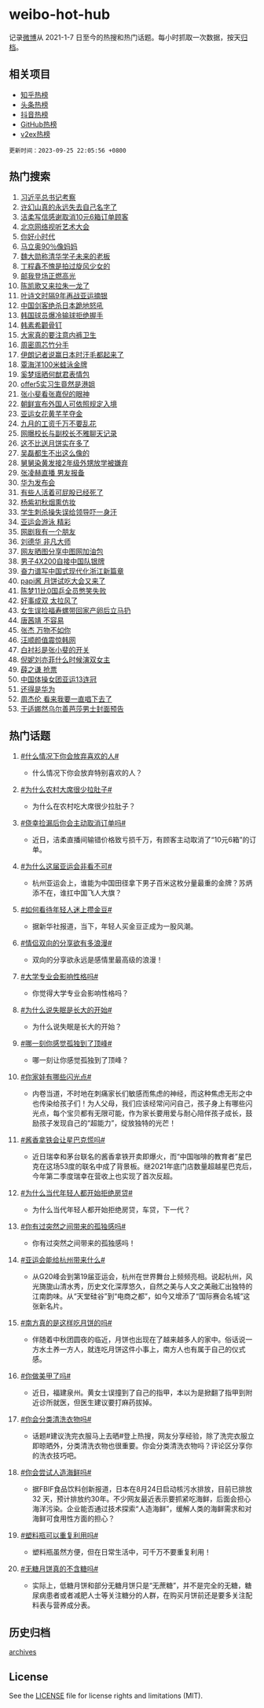 # weibo-hot-hub

记录[微博](https://www.weibo.com)从 2021-1-7 日至今的热搜和热门话题。每小时抓取一次数据，按天[归档](archives)。

## 相关项目

- [知乎热榜](https://github.com/lonnyzhang423/zhihu-hot-hub)
- [头条热榜](https://github.com/lonnyzhang423/toutiao-hot-hub)
- [抖音热榜](https://github.com/lonnyzhang423/douyin-hot-hub)
- [GitHub热榜](https://github.com/lonnyzhang423/github-hot-hub)
- [v2ex热榜](https://github.com/lonnyzhang423/v2ex-hot-hub)


`更新时间：2023-09-25 22:05:56 +0800`

## 热门搜索

1. [习近平总书记考察](https://m.weibo.cn/search?containerid=100103type%3D1%26t%3D10%26q%3D%23%E4%B9%A0%E8%BF%91%E5%B9%B3%E6%80%BB%E4%B9%A6%E8%AE%B0%E8%80%83%E5%AF%9F%23&stream_entry_id=51&isnewpage=1&extparam=seat%3D1%26c_type%3D51%26pos%3D0%26q%3D%2523%25E4%25B9%25A0%25E8%25BF%2591%25E5%25B9%25B3%25E6%2580%25BB%25E4%25B9%25A6%25E8%25AE%25B0%25E8%2580%2583%25E5%25AF%259F%2523%26cate%3D10103%26dgr%3D0%26filter_type%3Drealtimehot%26stream_entry_id%3D51%26display_time%3D1695650755%26pre_seqid%3D16956507551880481116)
1. [许幻山真的永远失去自己名字了](https://m.weibo.cn/search?containerid=100103type%3D1%26t%3D10%26q%3D%E8%AE%B8%E5%B9%BB%E5%B1%B1%E7%9C%9F%E7%9A%84%E6%B0%B8%E8%BF%9C%E5%A4%B1%E5%8E%BB%E8%87%AA%E5%B7%B1%E5%90%8D%E5%AD%97%E4%BA%86&stream_entry_id=31&isnewpage=1&extparam=seat%3D1%26pos%3D0%26q%3D%25E8%25AE%25B8%25E5%25B9%25BB%25E5%25B1%25B1%25E7%259C%259F%25E7%259A%2584%25E6%25B0%25B8%25E8%25BF%259C%25E5%25A4%25B1%25E5%258E%25BB%25E8%2587%25AA%25E5%25B7%25B1%25E5%2590%258D%25E5%25AD%2597%25E4%25BA%2586%26flag%3D2%26dgr%3D0%26c_type%3D31%26stream_entry_id%3D31%26realpos%3D1%26cate%3D5001%26filter_type%3Drealtimehot%26band_rank%3D1%26lcate%3D5001%26display_time%3D1695650755%26pre_seqid%3D16956507551880481116)
1. [洁柔写信感谢取消10元6箱订单顾客](https://m.weibo.cn/search?containerid=100103type%3D1%26t%3D10%26q%3D%23%E6%B4%81%E6%9F%94%E5%86%99%E4%BF%A1%E6%84%9F%E8%B0%A2%E5%8F%96%E6%B6%8810%E5%85%836%E7%AE%B1%E8%AE%A2%E5%8D%95%E9%A1%BE%E5%AE%A2%23&stream_entry_id=31&isnewpage=1&extparam=seat%3D1%26pos%3D1%26q%3D%2523%25E6%25B4%2581%25E6%259F%2594%25E5%2586%2599%25E4%25BF%25A1%25E6%2584%259F%25E8%25B0%25A2%25E5%258F%2596%25E6%25B6%258810%25E5%2585%25836%25E7%25AE%25B1%25E8%25AE%25A2%25E5%258D%2595%25E9%25A1%25BE%25E5%25AE%25A2%2523%26flag%3D2%26dgr%3D0%26c_type%3D31%26stream_entry_id%3D31%26realpos%3D2%26cate%3D5001%26filter_type%3Drealtimehot%26band_rank%3D2%26lcate%3D5001%26display_time%3D1695650755%26pre_seqid%3D16956507551880481116)
1. [北京网络视听艺术大会](https://m.weibo.cn/search?containerid=100103type%3D1%26t%3D10%26q%3D%23%E5%8C%97%E4%BA%AC%E7%BD%91%E7%BB%9C%E8%A7%86%E5%90%AC%E8%89%BA%E6%9C%AF%E5%A4%A7%E4%BC%9A%23&stream_entry_id=31&isnewpage=1&extparam=seat%3D1%26pos%3D2%26q%3D%2523%25E5%258C%2597%25E4%25BA%25AC%25E7%25BD%2591%25E7%25BB%259C%25E8%25A7%2586%25E5%2590%25AC%25E8%2589%25BA%25E6%259C%25AF%25E5%25A4%25A7%25E4%25BC%259A%2523%26flag%3D0%26dgr%3D0%26c_type%3D31%26stream_entry_id%3D31%26realpos%3D3%26cate%3D5001%26filter_type%3Drealtimehot%26band_rank%3D3%26lcate%3D5001%26display_time%3D1695650755%26pre_seqid%3D16956507551880481116)
1. [你好小时代](https://m.weibo.cn/search?containerid=100103type%3D1%26t%3D10%26q%3D%23%E4%BD%A0%E5%A5%BD%E5%B0%8F%E6%97%B6%E4%BB%A3%23&stream_entry_id=31&isnewpage=1&extparam=seat%3D1%26is_ad_pos%3D1%26pos%3D3%26q%3D%2523%25E4%25BD%25A0%25E5%25A5%25BD%25E5%25B0%258F%25E6%2597%25B6%25E4%25BB%25A3%2523%26filter_type%3Drealtimehot%26dgr%3D0%26adid%3D205342%26c_type%3D31%26stream_entry_id%3D31%26cate%3D5001%26topic_ad%3D1%26band_rank%3D4%26lcate%3D5001%26display_time%3D1695650755%26pre_seqid%3D16956507551880481116)
1. [马立奥90％像妈妈](https://m.weibo.cn/search?containerid=100103type%3D1%26t%3D10%26q%3D%E9%A9%AC%E7%AB%8B%E5%A5%A590%EF%BC%85%E5%83%8F%E5%A6%88%E5%A6%88&stream_entry_id=31&isnewpage=1&extparam=seat%3D1%26pos%3D4%26q%3D%25E9%25A9%25AC%25E7%25AB%258B%25E5%25A5%25A590%25EF%25BC%2585%25E5%2583%258F%25E5%25A6%2588%25E5%25A6%2588%26flag%3D1%26dgr%3D0%26c_type%3D31%26stream_entry_id%3D31%26realpos%3D4%26cate%3D5001%26filter_type%3Drealtimehot%26band_rank%3D4%26lcate%3D5001%26display_time%3D1695650755%26pre_seqid%3D16956507551880481116)
1. [魏大勋称清华学子未来的老板](https://m.weibo.cn/search?containerid=100103type%3D1%26t%3D10%26q%3D%23%E9%AD%8F%E5%A4%A7%E5%8B%8B%E7%A7%B0%E6%B8%85%E5%8D%8E%E5%AD%A6%E5%AD%90%E6%9C%AA%E6%9D%A5%E7%9A%84%E8%80%81%E6%9D%BF%23&stream_entry_id=31&isnewpage=1&extparam=seat%3D1%26pos%3D5%26q%3D%2523%25E9%25AD%258F%25E5%25A4%25A7%25E5%258B%258B%25E7%25A7%25B0%25E6%25B8%2585%25E5%258D%258E%25E5%25AD%25A6%25E5%25AD%2590%25E6%259C%25AA%25E6%259D%25A5%25E7%259A%2584%25E8%2580%2581%25E6%259D%25BF%2523%26flag%3D1%26dgr%3D0%26c_type%3D31%26stream_entry_id%3D31%26realpos%3D5%26cate%3D5001%26filter_type%3Drealtimehot%26band_rank%3D5%26lcate%3D5001%26display_time%3D1695650755%26pre_seqid%3D16956507551880481116)
1. [丁程鑫不愧是拍过旋风少女的](https://m.weibo.cn/search?containerid=100103type%3D1%26t%3D10%26q%3D%E4%B8%81%E7%A8%8B%E9%91%AB%E4%B8%8D%E6%84%A7%E6%98%AF%E6%8B%8D%E8%BF%87%E6%97%8B%E9%A3%8E%E5%B0%91%E5%A5%B3%E7%9A%84&stream_entry_id=31&isnewpage=1&extparam=seat%3D1%26pos%3D6%26q%3D%25E4%25B8%2581%25E7%25A8%258B%25E9%2591%25AB%25E4%25B8%258D%25E6%2584%25A7%25E6%2598%25AF%25E6%258B%258D%25E8%25BF%2587%25E6%2597%258B%25E9%25A3%258E%25E5%25B0%2591%25E5%25A5%25B3%25E7%259A%2584%26flag%3D1%26dgr%3D0%26c_type%3D31%26stream_entry_id%3D31%26realpos%3D6%26cate%3D5001%26filter_type%3Drealtimehot%26band_rank%3D6%26lcate%3D5001%26display_time%3D1695650755%26pre_seqid%3D16956507551880481116)
1. [邮我登场正燃高光](https://m.weibo.cn/search?containerid=100103type%3D1%26t%3D10%26q%3D%23%E9%82%AE%E6%88%91%E7%99%BB%E5%9C%BA%E6%AD%A3%E7%87%83%E9%AB%98%E5%85%89%23&stream_entry_id=31&isnewpage=1&extparam=seat%3D1%26is_ad_pos%3D1%26pos%3D7%26q%3D%2523%25E9%2582%25AE%25E6%2588%2591%25E7%2599%25BB%25E5%259C%25BA%25E6%25AD%25A3%25E7%2587%2583%25E9%25AB%2598%25E5%2585%2589%2523%26filter_type%3Drealtimehot%26dgr%3D0%26adid%3D205365%26c_type%3D31%26stream_entry_id%3D31%26cate%3D5001%26topic_ad%3D1%26band_rank%3D7%26lcate%3D5001%26display_time%3D1695650755%26pre_seqid%3D16956507551880481116)
1. [陈凯歌又来拉朱一龙了](https://m.weibo.cn/search?containerid=100103type%3D1%26t%3D10%26q%3D%23%E9%99%88%E5%87%AF%E6%AD%8C%E5%8F%88%E6%9D%A5%E6%8B%89%E6%9C%B1%E4%B8%80%E9%BE%99%E4%BA%86%23&stream_entry_id=31&isnewpage=1&extparam=seat%3D1%26pos%3D8%26q%3D%2523%25E9%2599%2588%25E5%2587%25AF%25E6%25AD%258C%25E5%258F%2588%25E6%259D%25A5%25E6%258B%2589%25E6%259C%25B1%25E4%25B8%2580%25E9%25BE%2599%25E4%25BA%2586%2523%26flag%3D1%26dgr%3D0%26c_type%3D31%26stream_entry_id%3D31%26realpos%3D7%26cate%3D5001%26filter_type%3Drealtimehot%26band_rank%3D7%26lcate%3D5001%26display_time%3D1695650755%26pre_seqid%3D16956507551880481116)
1. [叶诗文时隔9年再战亚运摘银](https://m.weibo.cn/search?containerid=100103type%3D1%26t%3D10%26q%3D%23%E5%8F%B6%E8%AF%97%E6%96%87%E6%97%B6%E9%9A%949%E5%B9%B4%E5%86%8D%E6%88%98%E4%BA%9A%E8%BF%90%E6%91%98%E9%93%B6%23&stream_entry_id=31&isnewpage=1&extparam=seat%3D1%26pos%3D9%26q%3D%2523%25E5%258F%25B6%25E8%25AF%2597%25E6%2596%2587%25E6%2597%25B6%25E9%259A%25949%25E5%25B9%25B4%25E5%2586%258D%25E6%2588%2598%25E4%25BA%259A%25E8%25BF%2590%25E6%2591%2598%25E9%2593%25B6%2523%26flag%3D1%26dgr%3D0%26c_type%3D31%26stream_entry_id%3D31%26realpos%3D8%26cate%3D5001%26filter_type%3Drealtimehot%26band_rank%3D8%26lcate%3D5001%26display_time%3D1695650755%26pre_seqid%3D16956507551880481116)
1. [中国剑客绝杀日本跪地怒吼](https://m.weibo.cn/search?containerid=100103type%3D1%26t%3D10%26q%3D%23%E4%B8%AD%E5%9B%BD%E5%89%91%E5%AE%A2%E7%BB%9D%E6%9D%80%E6%97%A5%E6%9C%AC%E8%B7%AA%E5%9C%B0%E6%80%92%E5%90%BC%23&stream_entry_id=31&isnewpage=1&extparam=seat%3D1%26pos%3D10%26q%3D%2523%25E4%25B8%25AD%25E5%259B%25BD%25E5%2589%2591%25E5%25AE%25A2%25E7%25BB%259D%25E6%259D%2580%25E6%2597%25A5%25E6%259C%25AC%25E8%25B7%25AA%25E5%259C%25B0%25E6%2580%2592%25E5%2590%25BC%2523%26flag%3D1%26dgr%3D0%26c_type%3D31%26stream_entry_id%3D31%26realpos%3D9%26cate%3D5001%26filter_type%3Drealtimehot%26band_rank%3D9%26lcate%3D5001%26display_time%3D1695650755%26pre_seqid%3D16956507551880481116)
1. [韩国球员爆冷输球拒绝握手](https://m.weibo.cn/search?containerid=100103type%3D1%26t%3D10%26q%3D%23%E9%9F%A9%E5%9B%BD%E7%90%83%E5%91%98%E7%88%86%E5%86%B7%E8%BE%93%E7%90%83%E6%8B%92%E7%BB%9D%E6%8F%A1%E6%89%8B%23&stream_entry_id=31&isnewpage=1&extparam=seat%3D1%26pos%3D11%26q%3D%2523%25E9%259F%25A9%25E5%259B%25BD%25E7%2590%2583%25E5%2591%2598%25E7%2588%2586%25E5%2586%25B7%25E8%25BE%2593%25E7%2590%2583%25E6%258B%2592%25E7%25BB%259D%25E6%258F%25A1%25E6%2589%258B%2523%26flag%3D0%26dgr%3D0%26c_type%3D31%26stream_entry_id%3D31%26realpos%3D10%26cate%3D5001%26filter_type%3Drealtimehot%26band_rank%3D10%26lcate%3D5001%26display_time%3D1695650755%26pre_seqid%3D16956507551880481116)
1. [韩素希颧骨钉](https://m.weibo.cn/search?containerid=100103type%3D1%26t%3D10%26q%3D%23%E9%9F%A9%E7%B4%A0%E5%B8%8C%E9%A2%A7%E9%AA%A8%E9%92%89%23&stream_entry_id=31&isnewpage=1&extparam=seat%3D1%26pos%3D12%26q%3D%2523%25E9%259F%25A9%25E7%25B4%25A0%25E5%25B8%258C%25E9%25A2%25A7%25E9%25AA%25A8%25E9%2592%2589%2523%26flag%3D1%26dgr%3D0%26c_type%3D31%26stream_entry_id%3D31%26realpos%3D11%26cate%3D5001%26filter_type%3Drealtimehot%26band_rank%3D11%26lcate%3D5001%26display_time%3D1695650755%26pre_seqid%3D16956507551880481116)
1. [大家真的要注意内裤卫生](https://m.weibo.cn/search?containerid=100103type%3D1%26t%3D10%26q%3D%E5%A4%A7%E5%AE%B6%E7%9C%9F%E7%9A%84%E8%A6%81%E6%B3%A8%E6%84%8F%E5%86%85%E8%A3%A4%E5%8D%AB%E7%94%9F&stream_entry_id=31&isnewpage=1&extparam=seat%3D1%26pos%3D13%26q%3D%25E5%25A4%25A7%25E5%25AE%25B6%25E7%259C%259F%25E7%259A%2584%25E8%25A6%2581%25E6%25B3%25A8%25E6%2584%258F%25E5%2586%2585%25E8%25A3%25A4%25E5%258D%25AB%25E7%2594%259F%26flag%3D2%26dgr%3D0%26c_type%3D31%26stream_entry_id%3D31%26realpos%3D12%26cate%3D5001%26filter_type%3Drealtimehot%26band_rank%3D12%26lcate%3D5001%26display_time%3D1695650755%26pre_seqid%3D16956507551880481116)
1. [周密周芯竹分手](https://m.weibo.cn/search?containerid=100103type%3D1%26t%3D10%26q%3D%23%E5%91%A8%E5%AF%86%E5%91%A8%E8%8A%AF%E7%AB%B9%E5%88%86%E6%89%8B%23&stream_entry_id=31&isnewpage=1&extparam=seat%3D1%26pos%3D14%26q%3D%2523%25E5%2591%25A8%25E5%25AF%2586%25E5%2591%25A8%25E8%258A%25AF%25E7%25AB%25B9%25E5%2588%2586%25E6%2589%258B%2523%26flag%3D0%26dgr%3D0%26c_type%3D31%26stream_entry_id%3D31%26realpos%3D13%26cate%3D5001%26filter_type%3Drealtimehot%26band_rank%3D13%26lcate%3D5001%26display_time%3D1695650755%26pre_seqid%3D16956507551880481116)
1. [伊朗记者说赢日本时汗毛都起来了](https://m.weibo.cn/search?containerid=100103type%3D1%26t%3D10%26q%3D%23%E4%BC%8A%E6%9C%97%E8%AE%B0%E8%80%85%E8%AF%B4%E8%B5%A2%E6%97%A5%E6%9C%AC%E6%97%B6%E6%B1%97%E6%AF%9B%E9%83%BD%E8%B5%B7%E6%9D%A5%E4%BA%86%23&stream_entry_id=31&isnewpage=1&extparam=seat%3D1%26pos%3D15%26q%3D%2523%25E4%25BC%258A%25E6%259C%2597%25E8%25AE%25B0%25E8%2580%2585%25E8%25AF%25B4%25E8%25B5%25A2%25E6%2597%25A5%25E6%259C%25AC%25E6%2597%25B6%25E6%25B1%2597%25E6%25AF%259B%25E9%2583%25BD%25E8%25B5%25B7%25E6%259D%25A5%25E4%25BA%2586%2523%26flag%3D0%26dgr%3D0%26c_type%3D31%26stream_entry_id%3D31%26realpos%3D14%26cate%3D5001%26filter_type%3Drealtimehot%26band_rank%3D14%26lcate%3D5001%26display_time%3D1695650755%26pre_seqid%3D16956507551880481116)
1. [覃海洋100米蛙泳金牌](https://m.weibo.cn/search?containerid=100103type%3D1%26t%3D10%26q%3D%23%E8%A6%83%E6%B5%B7%E6%B4%8B100%E7%B1%B3%E8%9B%99%E6%B3%B3%E9%87%91%E7%89%8C%23&stream_entry_id=31&isnewpage=1&extparam=seat%3D1%26pos%3D16%26q%3D%2523%25E8%25A6%2583%25E6%25B5%25B7%25E6%25B4%258B100%25E7%25B1%25B3%25E8%259B%2599%25E6%25B3%25B3%25E9%2587%2591%25E7%2589%258C%2523%26flag%3D0%26dgr%3D0%26c_type%3D31%26stream_entry_id%3D31%26realpos%3D15%26cate%3D5001%26filter_type%3Drealtimehot%26band_rank%3D15%26lcate%3D5001%26display_time%3D1695650755%26pre_seqid%3D16956507551880481116)
1. [奚梦瑶晒何猷君表情包](https://m.weibo.cn/search?containerid=100103type%3D1%26t%3D10%26q%3D%23%E5%A5%9A%E6%A2%A6%E7%91%B6%E6%99%92%E4%BD%95%E7%8C%B7%E5%90%9B%E8%A1%A8%E6%83%85%E5%8C%85%23&stream_entry_id=31&isnewpage=1&extparam=seat%3D1%26pos%3D17%26q%3D%2523%25E5%25A5%259A%25E6%25A2%25A6%25E7%2591%25B6%25E6%2599%2592%25E4%25BD%2595%25E7%258C%25B7%25E5%2590%259B%25E8%25A1%25A8%25E6%2583%2585%25E5%258C%2585%2523%26flag%3D1%26dgr%3D0%26c_type%3D31%26stream_entry_id%3D31%26realpos%3D16%26cate%3D5001%26filter_type%3Drealtimehot%26band_rank%3D16%26lcate%3D5001%26display_time%3D1695650755%26pre_seqid%3D16956507551880481116)
1. [offer5实习生竟然是港姐](https://m.weibo.cn/search?containerid=100103type%3D1%26t%3D10%26q%3D%23offer5%E5%AE%9E%E4%B9%A0%E7%94%9F%E7%AB%9F%E7%84%B6%E6%98%AF%E6%B8%AF%E5%A7%90%23&stream_entry_id=31&isnewpage=1&extparam=seat%3D1%26pos%3D18%26q%3D%2523offer5%25E5%25AE%259E%25E4%25B9%25A0%25E7%2594%259F%25E7%25AB%259F%25E7%2584%25B6%25E6%2598%25AF%25E6%25B8%25AF%25E5%25A7%2590%2523%26flag%3D1%26dgr%3D0%26c_type%3D31%26stream_entry_id%3D31%26realpos%3D17%26cate%3D5001%26filter_type%3Drealtimehot%26band_rank%3D17%26lcate%3D5001%26display_time%3D1695650755%26pre_seqid%3D16956507551880481116)
1. [张小斐看张嘉倪的眼神](https://m.weibo.cn/search?containerid=100103type%3D1%26t%3D10%26q%3D%E5%BC%A0%E5%B0%8F%E6%96%90%E7%9C%8B%E5%BC%A0%E5%98%89%E5%80%AA%E7%9A%84%E7%9C%BC%E7%A5%9E&stream_entry_id=31&isnewpage=1&extparam=seat%3D1%26pos%3D19%26q%3D%25E5%25BC%25A0%25E5%25B0%258F%25E6%2596%2590%25E7%259C%258B%25E5%25BC%25A0%25E5%2598%2589%25E5%2580%25AA%25E7%259A%2584%25E7%259C%25BC%25E7%25A5%259E%26flag%3D0%26dgr%3D0%26c_type%3D31%26stream_entry_id%3D31%26realpos%3D18%26cate%3D5001%26filter_type%3Drealtimehot%26band_rank%3D18%26lcate%3D5001%26display_time%3D1695650755%26pre_seqid%3D16956507551880481116)
1. [朝鲜宣布外国人可依照规定入境](https://m.weibo.cn/search?containerid=100103type%3D1%26t%3D10%26q%3D%23%E6%9C%9D%E9%B2%9C%E5%AE%A3%E5%B8%83%E5%A4%96%E5%9B%BD%E4%BA%BA%E5%8F%AF%E4%BE%9D%E7%85%A7%E8%A7%84%E5%AE%9A%E5%85%A5%E5%A2%83%23&stream_entry_id=31&isnewpage=1&extparam=seat%3D1%26pos%3D20%26q%3D%2523%25E6%259C%259D%25E9%25B2%259C%25E5%25AE%25A3%25E5%25B8%2583%25E5%25A4%2596%25E5%259B%25BD%25E4%25BA%25BA%25E5%258F%25AF%25E4%25BE%259D%25E7%2585%25A7%25E8%25A7%2584%25E5%25AE%259A%25E5%2585%25A5%25E5%25A2%2583%2523%26flag%3D0%26dgr%3D0%26c_type%3D31%26stream_entry_id%3D31%26realpos%3D19%26cate%3D5001%26filter_type%3Drealtimehot%26band_rank%3D19%26lcate%3D5001%26display_time%3D1695650755%26pre_seqid%3D16956507551880481116)
1. [亚运女花黄芊芊夺金](https://m.weibo.cn/search?containerid=100103type%3D1%26t%3D10%26q%3D%23%E4%BA%9A%E8%BF%90%E5%A5%B3%E8%8A%B1%E9%BB%84%E8%8A%8A%E8%8A%8A%E5%A4%BA%E9%87%91%23&stream_entry_id=31&isnewpage=1&extparam=seat%3D1%26pos%3D21%26q%3D%2523%25E4%25BA%259A%25E8%25BF%2590%25E5%25A5%25B3%25E8%258A%25B1%25E9%25BB%2584%25E8%258A%258A%25E8%258A%258A%25E5%25A4%25BA%25E9%2587%2591%2523%26flag%3D1%26dgr%3D0%26c_type%3D31%26stream_entry_id%3D31%26realpos%3D20%26cate%3D5001%26filter_type%3Drealtimehot%26band_rank%3D20%26lcate%3D5001%26display_time%3D1695650755%26pre_seqid%3D16956507551880481116)
1. [九月的工资千万不要乱花](https://m.weibo.cn/search?containerid=100103type%3D1%26t%3D10%26q%3D%23%E4%B9%9D%E6%9C%88%E7%9A%84%E5%B7%A5%E8%B5%84%E5%8D%83%E4%B8%87%E4%B8%8D%E8%A6%81%E4%B9%B1%E8%8A%B1%23&stream_entry_id=31&isnewpage=1&extparam=seat%3D1%26pos%3D22%26q%3D%2523%25E4%25B9%259D%25E6%259C%2588%25E7%259A%2584%25E5%25B7%25A5%25E8%25B5%2584%25E5%258D%2583%25E4%25B8%2587%25E4%25B8%258D%25E8%25A6%2581%25E4%25B9%25B1%25E8%258A%25B1%2523%26flag%3D2%26dgr%3D0%26c_type%3D31%26stream_entry_id%3D31%26realpos%3D21%26cate%3D5001%26filter_type%3Drealtimehot%26band_rank%3D21%26lcate%3D5001%26display_time%3D1695650755%26pre_seqid%3D16956507551880481116)
1. [网曝校长与副校长不雅聊天记录](https://m.weibo.cn/search?containerid=100103type%3D1%26t%3D10%26q%3D%23%E7%BD%91%E6%9B%9D%E6%A0%A1%E9%95%BF%E4%B8%8E%E5%89%AF%E6%A0%A1%E9%95%BF%E4%B8%8D%E9%9B%85%E8%81%8A%E5%A4%A9%E8%AE%B0%E5%BD%95%23&stream_entry_id=31&isnewpage=1&extparam=seat%3D1%26pos%3D23%26q%3D%2523%25E7%25BD%2591%25E6%259B%259D%25E6%25A0%25A1%25E9%2595%25BF%25E4%25B8%258E%25E5%2589%25AF%25E6%25A0%25A1%25E9%2595%25BF%25E4%25B8%258D%25E9%259B%2585%25E8%2581%258A%25E5%25A4%25A9%25E8%25AE%25B0%25E5%25BD%2595%2523%26flag%3D0%26dgr%3D0%26c_type%3D31%26stream_entry_id%3D31%26realpos%3D22%26cate%3D5001%26filter_type%3Drealtimehot%26band_rank%3D22%26lcate%3D5001%26display_time%3D1695650755%26pre_seqid%3D16956507551880481116)
1. [这不比送月饼实在多了](https://m.weibo.cn/search?containerid=100103type%3D1%26t%3D10%26q%3D%23%E8%BF%99%E4%B8%8D%E6%AF%94%E9%80%81%E6%9C%88%E9%A5%BC%E5%AE%9E%E5%9C%A8%E5%A4%9A%E4%BA%86%23&stream_entry_id=31&isnewpage=1&extparam=seat%3D1%26pos%3D24%26q%3D%2523%25E8%25BF%2599%25E4%25B8%258D%25E6%25AF%2594%25E9%2580%2581%25E6%259C%2588%25E9%25A5%25BC%25E5%25AE%259E%25E5%259C%25A8%25E5%25A4%259A%25E4%25BA%2586%2523%26flag%3D1%26dgr%3D0%26c_type%3D31%26stream_entry_id%3D31%26realpos%3D23%26cate%3D5001%26filter_type%3Drealtimehot%26band_rank%3D23%26lcate%3D5001%26display_time%3D1695650755%26pre_seqid%3D16956507551880481116)
1. [吴磊都生不出这么像的](https://m.weibo.cn/search?containerid=100103type%3D1%26t%3D10%26q%3D%23%E5%90%B4%E7%A3%8A%E9%83%BD%E7%94%9F%E4%B8%8D%E5%87%BA%E8%BF%99%E4%B9%88%E5%83%8F%E7%9A%84%23&stream_entry_id=31&isnewpage=1&extparam=seat%3D1%26pos%3D25%26q%3D%2523%25E5%2590%25B4%25E7%25A3%258A%25E9%2583%25BD%25E7%2594%259F%25E4%25B8%258D%25E5%2587%25BA%25E8%25BF%2599%25E4%25B9%2588%25E5%2583%258F%25E7%259A%2584%2523%26flag%3D1%26dgr%3D0%26c_type%3D31%26stream_entry_id%3D31%26realpos%3D24%26cate%3D5001%26filter_type%3Drealtimehot%26band_rank%3D24%26lcate%3D5001%26display_time%3D1695650755%26pre_seqid%3D16956507551880481116)
1. [舅舅染黄发接2年级外甥放学被嫌弃](https://m.weibo.cn/search?containerid=100103type%3D1%26t%3D10%26q%3D%23%E8%88%85%E8%88%85%E6%9F%93%E9%BB%84%E5%8F%91%E6%8E%A52%E5%B9%B4%E7%BA%A7%E5%A4%96%E7%94%A5%E6%94%BE%E5%AD%A6%E8%A2%AB%E5%AB%8C%E5%BC%83%23&stream_entry_id=31&isnewpage=1&extparam=seat%3D1%26pos%3D26%26q%3D%2523%25E8%2588%2585%25E8%2588%2585%25E6%259F%2593%25E9%25BB%2584%25E5%258F%2591%25E6%258E%25A52%25E5%25B9%25B4%25E7%25BA%25A7%25E5%25A4%2596%25E7%2594%25A5%25E6%2594%25BE%25E5%25AD%25A6%25E8%25A2%25AB%25E5%25AB%258C%25E5%25BC%2583%2523%26flag%3D1%26dgr%3D0%26c_type%3D31%26stream_entry_id%3D31%26realpos%3D25%26cate%3D5001%26filter_type%3Drealtimehot%26band_rank%3D25%26lcate%3D5001%26display_time%3D1695650755%26pre_seqid%3D16956507551880481116)
1. [张凌赫直播 男友报备](https://m.weibo.cn/search?containerid=100103type%3D1%26t%3D10%26q%3D%E5%BC%A0%E5%87%8C%E8%B5%AB%E7%9B%B4%E6%92%AD+%E7%94%B7%E5%8F%8B%E6%8A%A5%E5%A4%87&stream_entry_id=31&isnewpage=1&extparam=seat%3D1%26pos%3D27%26q%3D%25E5%25BC%25A0%25E5%2587%258C%25E8%25B5%25AB%25E7%259B%25B4%25E6%2592%25AD%2520%25E7%2594%25B7%25E5%258F%258B%25E6%258A%25A5%25E5%25A4%2587%26flag%3D1%26dgr%3D0%26c_type%3D31%26stream_entry_id%3D31%26realpos%3D26%26cate%3D5001%26filter_type%3Drealtimehot%26band_rank%3D26%26lcate%3D5001%26display_time%3D1695650755%26pre_seqid%3D16956507551880481116)
1. [华为发布会](https://m.weibo.cn/search?containerid=100103type%3D1%26t%3D10%26q%3D%E5%8D%8E%E4%B8%BA%E5%8F%91%E5%B8%83%E4%BC%9A&stream_entry_id=31&isnewpage=1&extparam=seat%3D1%26pos%3D28%26q%3D%25E5%258D%258E%25E4%25B8%25BA%25E5%258F%2591%25E5%25B8%2583%25E4%25BC%259A%26flag%3D0%26dgr%3D0%26c_type%3D31%26stream_entry_id%3D31%26realpos%3D27%26cate%3D5001%26filter_type%3Drealtimehot%26band_rank%3D27%26lcate%3D5001%26display_time%3D1695650755%26pre_seqid%3D16956507551880481116)
1. [有些人活着可屁股已经死了](https://m.weibo.cn/search?containerid=100103type%3D1%26t%3D10%26q%3D%23%E6%9C%89%E4%BA%9B%E4%BA%BA%E6%B4%BB%E7%9D%80%E5%8F%AF%E5%B1%81%E8%82%A1%E5%B7%B2%E7%BB%8F%E6%AD%BB%E4%BA%86%23&stream_entry_id=31&isnewpage=1&extparam=seat%3D1%26pos%3D29%26q%3D%2523%25E6%259C%2589%25E4%25BA%259B%25E4%25BA%25BA%25E6%25B4%25BB%25E7%259D%2580%25E5%258F%25AF%25E5%25B1%2581%25E8%2582%25A1%25E5%25B7%25B2%25E7%25BB%258F%25E6%25AD%25BB%25E4%25BA%2586%2523%26flag%3D0%26dgr%3D0%26c_type%3D31%26stream_entry_id%3D31%26realpos%3D28%26cate%3D5001%26filter_type%3Drealtimehot%26band_rank%3D28%26lcate%3D5001%26display_time%3D1695650755%26pre_seqid%3D16956507551880481116)
1. [杨紫初秋烟熏仿妆](https://m.weibo.cn/search?containerid=100103type%3D1%26t%3D10%26q%3D%E6%9D%A8%E7%B4%AB%E5%88%9D%E7%A7%8B%E7%83%9F%E7%86%8F%E4%BB%BF%E5%A6%86&stream_entry_id=31&isnewpage=1&extparam=seat%3D1%26pos%3D30%26q%3D%25E6%259D%25A8%25E7%25B4%25AB%25E5%2588%259D%25E7%25A7%258B%25E7%2583%259F%25E7%2586%258F%25E4%25BB%25BF%25E5%25A6%2586%26flag%3D0%26dgr%3D0%26c_type%3D31%26stream_entry_id%3D31%26realpos%3D29%26cate%3D5001%26filter_type%3Drealtimehot%26band_rank%3D29%26lcate%3D5001%26display_time%3D1695650755%26pre_seqid%3D16956507551880481116)
1. [学生刺杀操失误给领导吓一身汗](https://m.weibo.cn/search?containerid=100103type%3D1%26t%3D10%26q%3D%23%E5%AD%A6%E7%94%9F%E5%88%BA%E6%9D%80%E6%93%8D%E5%A4%B1%E8%AF%AF%E7%BB%99%E9%A2%86%E5%AF%BC%E5%90%93%E4%B8%80%E8%BA%AB%E6%B1%97%23&stream_entry_id=31&isnewpage=1&extparam=seat%3D1%26pos%3D31%26q%3D%2523%25E5%25AD%25A6%25E7%2594%259F%25E5%2588%25BA%25E6%259D%2580%25E6%2593%258D%25E5%25A4%25B1%25E8%25AF%25AF%25E7%25BB%2599%25E9%25A2%2586%25E5%25AF%25BC%25E5%2590%2593%25E4%25B8%2580%25E8%25BA%25AB%25E6%25B1%2597%2523%26flag%3D32768%26dgr%3D0%26c_type%3D31%26stream_entry_id%3D31%26realpos%3D30%26cate%3D5001%26filter_type%3Drealtimehot%26band_rank%3D30%26lcate%3D5001%26display_time%3D1695650755%26pre_seqid%3D16956507551880481116)
1. [亚运会游泳 精彩](https://m.weibo.cn/search?containerid=100103type%3D1%26t%3D10%26q%3D%E4%BA%9A%E8%BF%90%E4%BC%9A%E6%B8%B8%E6%B3%B3+%E7%B2%BE%E5%BD%A9&stream_entry_id=31&isnewpage=1&extparam=seat%3D1%26pos%3D32%26q%3D%25E4%25BA%259A%25E8%25BF%2590%25E4%25BC%259A%25E6%25B8%25B8%25E6%25B3%25B3%2520%25E7%25B2%25BE%25E5%25BD%25A9%26flag%3D1%26dgr%3D0%26c_type%3D31%26stream_entry_id%3D31%26realpos%3D31%26cate%3D5001%26filter_type%3Drealtimehot%26band_rank%3D31%26lcate%3D5001%26display_time%3D1695650755%26pre_seqid%3D16956507551880481116)
1. [网剧我有一个朋友](https://m.weibo.cn/search?containerid=100103type%3D1%26t%3D10%26q%3D%E7%BD%91%E5%89%A7%E6%88%91%E6%9C%89%E4%B8%80%E4%B8%AA%E6%9C%8B%E5%8F%8B&stream_entry_id=31&isnewpage=1&extparam=seat%3D1%26pos%3D33%26q%3D%25E7%25BD%2591%25E5%2589%25A7%25E6%2588%2591%25E6%259C%2589%25E4%25B8%2580%25E4%25B8%25AA%25E6%259C%258B%25E5%258F%258B%26flag%3D1%26dgr%3D0%26c_type%3D31%26stream_entry_id%3D31%26realpos%3D32%26cate%3D5001%26filter_type%3Drealtimehot%26band_rank%3D32%26lcate%3D5001%26display_time%3D1695650755%26pre_seqid%3D16956507551880481116)
1. [刘德华 非凡大师](https://m.weibo.cn/search?containerid=100103type%3D1%26t%3D10%26q%3D%E5%88%98%E5%BE%B7%E5%8D%8E+%E9%9D%9E%E5%87%A1%E5%A4%A7%E5%B8%88&stream_entry_id=31&isnewpage=1&extparam=seat%3D1%26pos%3D34%26q%3D%25E5%2588%2598%25E5%25BE%25B7%25E5%258D%258E%2520%25E9%259D%259E%25E5%2587%25A1%25E5%25A4%25A7%25E5%25B8%2588%26flag%3D0%26dgr%3D0%26c_type%3D31%26stream_entry_id%3D31%26realpos%3D33%26cate%3D5001%26filter_type%3Drealtimehot%26band_rank%3D33%26lcate%3D5001%26display_time%3D1695650755%26pre_seqid%3D16956507551880481116)
1. [网友晒图分享中图网加油包](https://m.weibo.cn/search?containerid=100103type%3D1%26t%3D10%26q%3D%23%E7%BD%91%E5%8F%8B%E6%99%92%E5%9B%BE%E5%88%86%E4%BA%AB%E4%B8%AD%E5%9B%BE%E7%BD%91%E5%8A%A0%E6%B2%B9%E5%8C%85%23&stream_entry_id=31&isnewpage=1&extparam=seat%3D1%26pos%3D35%26q%3D%2523%25E7%25BD%2591%25E5%258F%258B%25E6%2599%2592%25E5%259B%25BE%25E5%2588%2586%25E4%25BA%25AB%25E4%25B8%25AD%25E5%259B%25BE%25E7%25BD%2591%25E5%258A%25A0%25E6%25B2%25B9%25E5%258C%2585%2523%26flag%3D32768%26dgr%3D0%26c_type%3D31%26stream_entry_id%3D31%26realpos%3D34%26cate%3D5001%26filter_type%3Drealtimehot%26band_rank%3D34%26lcate%3D5001%26display_time%3D1695650755%26pre_seqid%3D16956507551880481116)
1. [男子4X200自接中国队银牌](https://m.weibo.cn/search?containerid=100103type%3D1%26t%3D10%26q%3D%23%E7%94%B7%E5%AD%904X200%E8%87%AA%E6%8E%A5%E4%B8%AD%E5%9B%BD%E9%98%9F%E9%93%B6%E7%89%8C%23&stream_entry_id=31&isnewpage=1&extparam=seat%3D1%26pos%3D36%26q%3D%2523%25E7%2594%25B7%25E5%25AD%25904X200%25E8%2587%25AA%25E6%258E%25A5%25E4%25B8%25AD%25E5%259B%25BD%25E9%2598%259F%25E9%2593%25B6%25E7%2589%258C%2523%26flag%3D1%26dgr%3D0%26c_type%3D31%26stream_entry_id%3D31%26realpos%3D35%26cate%3D5001%26filter_type%3Drealtimehot%26band_rank%3D35%26lcate%3D5001%26display_time%3D1695650755%26pre_seqid%3D16956507551880481116)
1. [奋力谱写中国式现代化浙江新篇章](https://m.weibo.cn/search?containerid=100103type%3D1%26t%3D10%26q%3D%23%E5%A5%8B%E5%8A%9B%E8%B0%B1%E5%86%99%E4%B8%AD%E5%9B%BD%E5%BC%8F%E7%8E%B0%E4%BB%A3%E5%8C%96%E6%B5%99%E6%B1%9F%E6%96%B0%E7%AF%87%E7%AB%A0%23&stream_entry_id=31&isnewpage=1&extparam=seat%3D1%26pos%3D37%26q%3D%2523%25E5%25A5%258B%25E5%258A%259B%25E8%25B0%25B1%25E5%2586%2599%25E4%25B8%25AD%25E5%259B%25BD%25E5%25BC%258F%25E7%258E%25B0%25E4%25BB%25A3%25E5%258C%2596%25E6%25B5%2599%25E6%25B1%259F%25E6%2596%25B0%25E7%25AF%2587%25E7%25AB%25A0%2523%26flag%3D0%26dgr%3D0%26c_type%3D31%26stream_entry_id%3D31%26realpos%3D36%26cate%3D5001%26filter_type%3Drealtimehot%26band_rank%3D36%26lcate%3D5001%26display_time%3D1695650755%26pre_seqid%3D16956507551880481116)
1. [papi酱 月饼试吃大会又来了](https://m.weibo.cn/search?containerid=100103type%3D1%26t%3D10%26q%3Dpapi%E9%85%B1+%E6%9C%88%E9%A5%BC%E8%AF%95%E5%90%83%E5%A4%A7%E4%BC%9A%E5%8F%88%E6%9D%A5%E4%BA%86&stream_entry_id=31&isnewpage=1&extparam=seat%3D1%26pos%3D38%26q%3Dpapi%25E9%2585%25B1%2520%25E6%259C%2588%25E9%25A5%25BC%25E8%25AF%2595%25E5%2590%2583%25E5%25A4%25A7%25E4%25BC%259A%25E5%258F%2588%25E6%259D%25A5%25E4%25BA%2586%26flag%3D0%26dgr%3D0%26c_type%3D31%26stream_entry_id%3D31%26realpos%3D37%26cate%3D5001%26filter_type%3Drealtimehot%26band_rank%3D37%26lcate%3D5001%26display_time%3D1695650755%26pre_seqid%3D16956507551880481116)
1. [陈梦11比0国乒全员憋笑失败](https://m.weibo.cn/search?containerid=100103type%3D1%26t%3D10%26q%3D%23%E9%99%88%E6%A2%A611%E6%AF%940%E5%9B%BD%E4%B9%92%E5%85%A8%E5%91%98%E6%86%8B%E7%AC%91%E5%A4%B1%E8%B4%A5%23&stream_entry_id=31&isnewpage=1&extparam=seat%3D1%26pos%3D39%26q%3D%2523%25E9%2599%2588%25E6%25A2%25A611%25E6%25AF%25940%25E5%259B%25BD%25E4%25B9%2592%25E5%2585%25A8%25E5%2591%2598%25E6%2586%258B%25E7%25AC%2591%25E5%25A4%25B1%25E8%25B4%25A5%2523%26flag%3D0%26dgr%3D0%26c_type%3D31%26stream_entry_id%3D31%26realpos%3D38%26cate%3D5001%26filter_type%3Drealtimehot%26band_rank%3D38%26lcate%3D5001%26display_time%3D1695650755%26pre_seqid%3D16956507551880481116)
1. [好事成双 太拉风了](https://m.weibo.cn/search?containerid=100103type%3D1%26t%3D10%26q%3D%E5%A5%BD%E4%BA%8B%E6%88%90%E5%8F%8C+%E5%A4%AA%E6%8B%89%E9%A3%8E%E4%BA%86&stream_entry_id=31&isnewpage=1&extparam=seat%3D1%26pos%3D40%26q%3D%25E5%25A5%25BD%25E4%25BA%258B%25E6%2588%2590%25E5%258F%258C%2520%25E5%25A4%25AA%25E6%258B%2589%25E9%25A3%258E%25E4%25BA%2586%26flag%3D1%26dgr%3D0%26c_type%3D31%26stream_entry_id%3D31%26realpos%3D39%26cate%3D5001%26filter_type%3Drealtimehot%26band_rank%3D39%26lcate%3D5001%26display_time%3D1695650755%26pre_seqid%3D16956507551880481116)
1. [女生误捡福寿螺带回家产卵后立马扔](https://m.weibo.cn/search?containerid=100103type%3D1%26t%3D10%26q%3D%23%E5%A5%B3%E7%94%9F%E8%AF%AF%E6%8D%A1%E7%A6%8F%E5%AF%BF%E8%9E%BA%E5%B8%A6%E5%9B%9E%E5%AE%B6%E4%BA%A7%E5%8D%B5%E5%90%8E%E7%AB%8B%E9%A9%AC%E6%89%94%23&stream_entry_id=31&isnewpage=1&extparam=seat%3D1%26pos%3D41%26q%3D%2523%25E5%25A5%25B3%25E7%2594%259F%25E8%25AF%25AF%25E6%258D%25A1%25E7%25A6%258F%25E5%25AF%25BF%25E8%259E%25BA%25E5%25B8%25A6%25E5%259B%259E%25E5%25AE%25B6%25E4%25BA%25A7%25E5%258D%25B5%25E5%2590%258E%25E7%25AB%258B%25E9%25A9%25AC%25E6%2589%2594%2523%26flag%3D0%26dgr%3D0%26c_type%3D31%26stream_entry_id%3D31%26realpos%3D40%26cate%3D5001%26filter_type%3Drealtimehot%26band_rank%3D40%26lcate%3D5001%26display_time%3D1695650755%26pre_seqid%3D16956507551880481116)
1. [唐茜靖 不容易](https://m.weibo.cn/search?containerid=100103type%3D1%26t%3D10%26q%3D%E5%94%90%E8%8C%9C%E9%9D%96+%E4%B8%8D%E5%AE%B9%E6%98%93&stream_entry_id=31&isnewpage=1&extparam=seat%3D1%26pos%3D42%26q%3D%25E5%2594%2590%25E8%258C%259C%25E9%259D%2596%2520%25E4%25B8%258D%25E5%25AE%25B9%25E6%2598%2593%26flag%3D1%26dgr%3D0%26c_type%3D31%26stream_entry_id%3D31%26realpos%3D41%26cate%3D5001%26filter_type%3Drealtimehot%26band_rank%3D41%26lcate%3D5001%26display_time%3D1695650755%26pre_seqid%3D16956507551880481116)
1. [张杰 万物不如你](https://m.weibo.cn/search?containerid=100103type%3D1%26t%3D10%26q%3D%E5%BC%A0%E6%9D%B0+%E4%B8%87%E7%89%A9%E4%B8%8D%E5%A6%82%E4%BD%A0&stream_entry_id=31&isnewpage=1&extparam=seat%3D1%26pos%3D43%26q%3D%25E5%25BC%25A0%25E6%259D%25B0%2520%25E4%25B8%2587%25E7%2589%25A9%25E4%25B8%258D%25E5%25A6%2582%25E4%25BD%25A0%26flag%3D0%26dgr%3D0%26c_type%3D31%26stream_entry_id%3D31%26realpos%3D42%26cate%3D5001%26filter_type%3Drealtimehot%26band_rank%3D42%26lcate%3D5001%26display_time%3D1695650755%26pre_seqid%3D16956507551880481116)
1. [汪顺颜值震惊韩网](https://m.weibo.cn/search?containerid=100103type%3D1%26t%3D10%26q%3D%23%E6%B1%AA%E9%A1%BA%E9%A2%9C%E5%80%BC%E9%9C%87%E6%83%8A%E9%9F%A9%E7%BD%91%23&stream_entry_id=31&isnewpage=1&extparam=seat%3D1%26pos%3D44%26q%3D%2523%25E6%25B1%25AA%25E9%25A1%25BA%25E9%25A2%259C%25E5%2580%25BC%25E9%259C%2587%25E6%2583%258A%25E9%259F%25A9%25E7%25BD%2591%2523%26flag%3D0%26dgr%3D0%26c_type%3D31%26stream_entry_id%3D31%26realpos%3D43%26cate%3D5001%26filter_type%3Drealtimehot%26band_rank%3D43%26lcate%3D5001%26display_time%3D1695650755%26pre_seqid%3D16956507551880481116)
1. [白衬衫是张小斐的开关](https://m.weibo.cn/search?containerid=100103type%3D1%26t%3D10%26q%3D%23%E7%99%BD%E8%A1%AC%E8%A1%AB%E6%98%AF%E5%BC%A0%E5%B0%8F%E6%96%90%E7%9A%84%E5%BC%80%E5%85%B3%23&stream_entry_id=31&isnewpage=1&extparam=seat%3D1%26pos%3D45%26q%3D%2523%25E7%2599%25BD%25E8%25A1%25AC%25E8%25A1%25AB%25E6%2598%25AF%25E5%25BC%25A0%25E5%25B0%258F%25E6%2596%2590%25E7%259A%2584%25E5%25BC%2580%25E5%2585%25B3%2523%26flag%3D1%26dgr%3D0%26c_type%3D31%26stream_entry_id%3D31%26realpos%3D44%26cate%3D5001%26filter_type%3Drealtimehot%26band_rank%3D44%26lcate%3D5001%26display_time%3D1695650755%26pre_seqid%3D16956507551880481116)
1. [倪妮刘亦菲什么时候演双女主](https://m.weibo.cn/search?containerid=100103type%3D1%26t%3D10%26q%3D%E5%80%AA%E5%A6%AE%E5%88%98%E4%BA%A6%E8%8F%B2%E4%BB%80%E4%B9%88%E6%97%B6%E5%80%99%E6%BC%94%E5%8F%8C%E5%A5%B3%E4%B8%BB&stream_entry_id=31&isnewpage=1&extparam=seat%3D1%26pos%3D46%26q%3D%25E5%2580%25AA%25E5%25A6%25AE%25E5%2588%2598%25E4%25BA%25A6%25E8%258F%25B2%25E4%25BB%2580%25E4%25B9%2588%25E6%2597%25B6%25E5%2580%2599%25E6%25BC%2594%25E5%258F%258C%25E5%25A5%25B3%25E4%25B8%25BB%26flag%3D0%26dgr%3D0%26c_type%3D31%26stream_entry_id%3D31%26realpos%3D45%26cate%3D5001%26filter_type%3Drealtimehot%26band_rank%3D45%26lcate%3D5001%26display_time%3D1695650755%26pre_seqid%3D16956507551880481116)
1. [薛之谦 抢票](https://m.weibo.cn/search?containerid=100103type%3D1%26t%3D10%26q%3D%E8%96%9B%E4%B9%8B%E8%B0%A6+%E6%8A%A2%E7%A5%A8&stream_entry_id=31&isnewpage=1&extparam=seat%3D1%26pos%3D47%26q%3D%25E8%2596%259B%25E4%25B9%258B%25E8%25B0%25A6%2520%25E6%258A%25A2%25E7%25A5%25A8%26flag%3D0%26dgr%3D0%26c_type%3D31%26stream_entry_id%3D31%26realpos%3D46%26cate%3D5001%26filter_type%3Drealtimehot%26band_rank%3D46%26lcate%3D5001%26display_time%3D1695650755%26pre_seqid%3D16956507551880481116)
1. [中国体操女团亚运13连冠](https://m.weibo.cn/search?containerid=100103type%3D1%26t%3D10%26q%3D%23%E4%B8%AD%E5%9B%BD%E4%BD%93%E6%93%8D%E5%A5%B3%E5%9B%A2%E4%BA%9A%E8%BF%9013%E8%BF%9E%E5%86%A0%23&stream_entry_id=31&isnewpage=1&extparam=seat%3D1%26pos%3D48%26q%3D%2523%25E4%25B8%25AD%25E5%259B%25BD%25E4%25BD%2593%25E6%2593%258D%25E5%25A5%25B3%25E5%259B%25A2%25E4%25BA%259A%25E8%25BF%259013%25E8%25BF%259E%25E5%2586%25A0%2523%26flag%3D1%26dgr%3D0%26c_type%3D31%26stream_entry_id%3D31%26realpos%3D47%26cate%3D5001%26filter_type%3Drealtimehot%26band_rank%3D47%26lcate%3D5001%26display_time%3D1695650755%26pre_seqid%3D16956507551880481116)
1. [还得是华为](https://m.weibo.cn/search?containerid=100103type%3D1%26t%3D10%26q%3D%23%E8%BF%98%E5%BE%97%E6%98%AF%E5%8D%8E%E4%B8%BA%23&stream_entry_id=31&isnewpage=1&extparam=seat%3D1%26pos%3D49%26q%3D%2523%25E8%25BF%2598%25E5%25BE%2597%25E6%2598%25AF%25E5%258D%258E%25E4%25B8%25BA%2523%26flag%3D0%26adid%3D205287%26dgr%3D0%26c_type%3D31%26stream_entry_id%3D31%26realpos%3D48%26cate%3D5001%26filter_type%3Drealtimehot%26band_rank%3D48%26lcate%3D5001%26display_time%3D1695650755%26pre_seqid%3D16956507551880481116)
1. [周杰伦 看来我要一直唱下去了](https://m.weibo.cn/search?containerid=100103type%3D1%26t%3D10%26q%3D%E5%91%A8%E6%9D%B0%E4%BC%A6+%E7%9C%8B%E6%9D%A5%E6%88%91%E8%A6%81%E4%B8%80%E7%9B%B4%E5%94%B1%E4%B8%8B%E5%8E%BB%E4%BA%86&stream_entry_id=31&isnewpage=1&extparam=seat%3D1%26pos%3D50%26q%3D%25E5%2591%25A8%25E6%259D%25B0%25E4%25BC%25A6%2520%25E7%259C%258B%25E6%259D%25A5%25E6%2588%2591%25E8%25A6%2581%25E4%25B8%2580%25E7%259B%25B4%25E5%2594%25B1%25E4%25B8%258B%25E5%258E%25BB%25E4%25BA%2586%26flag%3D0%26dgr%3D0%26c_type%3D31%26stream_entry_id%3D31%26realpos%3D49%26cate%3D5001%26filter_type%3Drealtimehot%26band_rank%3D49%26lcate%3D5001%26display_time%3D1695650755%26pre_seqid%3D16956507551880481116)
1. [于适娜然乌尔善芭莎男士封面预告](https://m.weibo.cn/search?containerid=100103type%3D1%26t%3D10%26q%3D%23%E4%BA%8E%E9%80%82%E5%A8%9C%E7%84%B6%E4%B9%8C%E5%B0%94%E5%96%84%E8%8A%AD%E8%8E%8E%E7%94%B7%E5%A3%AB%E5%B0%81%E9%9D%A2%E9%A2%84%E5%91%8A%23&stream_entry_id=31&isnewpage=1&extparam=seat%3D1%26pos%3D51%26q%3D%2523%25E4%25BA%258E%25E9%2580%2582%25E5%25A8%259C%25E7%2584%25B6%25E4%25B9%258C%25E5%25B0%2594%25E5%2596%2584%25E8%258A%25AD%25E8%258E%258E%25E7%2594%25B7%25E5%25A3%25AB%25E5%25B0%2581%25E9%259D%25A2%25E9%25A2%2584%25E5%2591%258A%2523%26flag%3D1%26dgr%3D0%26c_type%3D31%26stream_entry_id%3D31%26realpos%3D50%26cate%3D5001%26filter_type%3Drealtimehot%26band_rank%3D50%26lcate%3D5001%26display_time%3D1695650755%26pre_seqid%3D16956507551880481116)

## 热门话题

1. [#什么情况下你会放弃喜欢的人#](https://m.weibo.cn/search?containerid=231522type%3D1%26t%3D10%26q%3D%23%E4%BB%80%E4%B9%88%E6%83%85%E5%86%B5%E4%B8%8B%E4%BD%A0%E4%BC%9A%E6%94%BE%E5%BC%83%E5%96%9C%E6%AC%A2%E7%9A%84%E4%BA%BA%23&stream_entry_id=128&isnewpage=1&extparam=seat%3D1%26cate%3D5004%26pos%3D1-0-0%26dgr%3D0%26c_type%3D128%26unitid%3D1695510729427%26lcate%3D5004%26display_time%3D1695650756%26pre_seqid%3D16956507562670201332)
    - 什么情况下你会放弃特别喜欢的人？

1. [#为什么农村大席很少拉肚子#](https://m.weibo.cn/search?containerid=231522type%3D1%26t%3D10%26q%3D%23%E4%B8%BA%E4%BB%80%E4%B9%88%E5%86%9C%E6%9D%91%E5%A4%A7%E5%B8%AD%E5%BE%88%E5%B0%91%E6%8B%89%E8%82%9A%E5%AD%90%23&stream_entry_id=128&isnewpage=1&extparam=seat%3D1%26cate%3D5004%26pos%3D1-0-1%26dgr%3D0%26c_type%3D128%26unitid%3D1695604588003%26lcate%3D5004%26display_time%3D1695650756%26pre_seqid%3D16956507562670201332)
    - 为什么在农村吃大席很少拉肚子？

1. [#侥幸捡漏后你会主动取消订单吗#](https://m.weibo.cn/search?containerid=231522type%3D1%26t%3D10%26q%3D%23%E4%BE%A5%E5%B9%B8%E6%8D%A1%E6%BC%8F%E5%90%8E%E4%BD%A0%E4%BC%9A%E4%B8%BB%E5%8A%A8%E5%8F%96%E6%B6%88%E8%AE%A2%E5%8D%95%E5%90%97%23&stream_entry_id=128&isnewpage=1&extparam=seat%3D1%26cate%3D5004%26pos%3D1-0-2%26dgr%3D0%26c_type%3D128%26unitid%3D1695644806479%26lcate%3D5004%26display_time%3D1695650756%26pre_seqid%3D16956507562670201332)
    - 近日，洁柔直播间输错价格致亏损千万，有顾客主动取消了“10元6箱”的订单。

1. [#为什么这届亚运会非看不可#](https://m.weibo.cn/search?containerid=231522type%3D1%26t%3D10%26q%3D%23%E4%B8%BA%E4%BB%80%E4%B9%88%E8%BF%99%E5%B1%8A%E4%BA%9A%E8%BF%90%E4%BC%9A%E9%9D%9E%E7%9C%8B%E4%B8%8D%E5%8F%AF%23&stream_entry_id=128&isnewpage=1&extparam=seat%3D1%26cate%3D5004%26pos%3D1-0-3%26dgr%3D0%26c_type%3D128%26unitid%3D1695640916080%26lcate%3D5004%26display_time%3D1695650756%26pre_seqid%3D16956507562670201332)
    - 杭州亚运会上，谁能为中国田径拿下男子百米这枚分量最重的金牌？苏炳添不在，谁扛中国飞人大旗？

1. [#如何看待年轻人迷上攒金豆#](https://m.weibo.cn/search?containerid=231522type%3D1%26t%3D10%26q%3D%23%E5%A6%82%E4%BD%95%E7%9C%8B%E5%BE%85%E5%B9%B4%E8%BD%BB%E4%BA%BA%E8%BF%B7%E4%B8%8A%E6%94%92%E9%87%91%E8%B1%86%23&stream_entry_id=128&isnewpage=1&extparam=seat%3D1%26cate%3D5004%26pos%3D1-0-4%26dgr%3D0%26c_type%3D128%26unitid%3D1695637901813%26lcate%3D5004%26display_time%3D1695650756%26pre_seqid%3D16956507562670201332)
    - 据新华社报道，当下，年轻人买金豆正成为一股风潮。

1. [#情侣双向的分享欲有多浪漫#](https://m.weibo.cn/search?containerid=231522type%3D1%26t%3D10%26q%3D%23%E6%83%85%E4%BE%A3%E5%8F%8C%E5%90%91%E7%9A%84%E5%88%86%E4%BA%AB%E6%AC%B2%E6%9C%89%E5%A4%9A%E6%B5%AA%E6%BC%AB%23&stream_entry_id=128&isnewpage=1&extparam=seat%3D1%26cate%3D5004%26pos%3D1-0-5%26dgr%3D0%26c_type%3D128%26unitid%3D1695635511820%26lcate%3D5004%26display_time%3D1695650756%26pre_seqid%3D16956507562670201332)
    - 双向的分享欲永远是感情里最高级的浪漫！

1. [#大学专业会影响性格吗#](https://m.weibo.cn/search?containerid=231522type%3D1%26t%3D10%26q%3D%23%E5%A4%A7%E5%AD%A6%E4%B8%93%E4%B8%9A%E4%BC%9A%E5%BD%B1%E5%93%8D%E6%80%A7%E6%A0%BC%E5%90%97%23&stream_entry_id=128&isnewpage=1&extparam=seat%3D1%26cate%3D5004%26pos%3D1-0-6%26dgr%3D0%26c_type%3D128%26unitid%3D1695569502227%26lcate%3D5004%26display_time%3D1695650756%26pre_seqid%3D16956507562670201332)
    - 你觉得大学专业会影响性格吗？

1. [#为什么说失眠是长大的开始#](https://m.weibo.cn/search?containerid=231522type%3D1%26t%3D10%26q%3D%23%E4%B8%BA%E4%BB%80%E4%B9%88%E8%AF%B4%E5%A4%B1%E7%9C%A0%E6%98%AF%E9%95%BF%E5%A4%A7%E7%9A%84%E5%BC%80%E5%A7%8B%23&stream_entry_id=128&isnewpage=1&extparam=seat%3D1%26cate%3D5004%26pos%3D1-0-7%26dgr%3D0%26c_type%3D128%26unitid%3D1695482282041%26lcate%3D5004%26display_time%3D1695650756%26pre_seqid%3D16956507562670201332)
    - 为什么说失眠是长大的开始？

1. [#哪一刻你感觉孤独到了顶峰#](https://m.weibo.cn/search?containerid=231522type%3D1%26t%3D10%26q%3D%23%E5%93%AA%E4%B8%80%E5%88%BB%E4%BD%A0%E6%84%9F%E8%A7%89%E5%AD%A4%E7%8B%AC%E5%88%B0%E4%BA%86%E9%A1%B6%E5%B3%B0%23&stream_entry_id=128&isnewpage=1&extparam=seat%3D1%26cate%3D5004%26pos%3D1-0-8%26dgr%3D0%26c_type%3D128%26unitid%3D1695477146990%26lcate%3D5004%26display_time%3D1695650756%26pre_seqid%3D16956507562670201332)
    - 哪一刻让你感觉孤独到了顶峰？

1. [#你家娃有哪些闪光点#](https://m.weibo.cn/search?containerid=231522type%3D1%26t%3D10%26q%3D%23%E4%BD%A0%E5%AE%B6%E5%A8%83%E6%9C%89%E5%93%AA%E4%BA%9B%E9%97%AA%E5%85%89%E7%82%B9%23&stream_entry_id=128&isnewpage=1&extparam=seat%3D1%26cate%3D5004%26pos%3D1-0-9%26dgr%3D0%26c_type%3D128%26unitid%3D1695628006658%26lcate%3D5004%26display_time%3D1695650756%26pre_seqid%3D16956507562670201332)
    - 内卷当道，不时地在刺痛家长们敏感而焦虑的神经，而这种焦虑无形之中也传染给孩子们！为人父母，我们应该经常问问自己，孩子身上有哪些闪光点，每个宝贝都有无限可能，作为家长要用爱与耐心陪伴孩子成长，鼓励孩子发现自己的“超能力”，绽放独特的光芒！

1. [#酱香拿铁会让星巴克慌吗#](https://m.weibo.cn/search?containerid=231522type%3D1%26t%3D10%26q%3D%23%E9%85%B1%E9%A6%99%E6%8B%BF%E9%93%81%E4%BC%9A%E8%AE%A9%E6%98%9F%E5%B7%B4%E5%85%8B%E6%85%8C%E5%90%97%23&stream_entry_id=128&isnewpage=1&extparam=seat%3D1%26cate%3D5004%26pos%3D1-0-10%26dgr%3D0%26c_type%3D128%26unitid%3D1695526316992%26lcate%3D5004%26display_time%3D1695650756%26pre_seqid%3D16956507562670201332)
    - 近日瑞幸和茅台联名的酱香拿铁开卖即爆火，而“中国咖啡的教育者”星巴克在这场53度的联名中成了背景板。继2021年底门店数量超越星巴克后，今年第二季度瑞幸在营收上也实现了首次反超。

1. [#为什么当代年轻人都开始拒绝房贷#](https://m.weibo.cn/search?containerid=231522type%3D1%26t%3D10%26q%3D%23%E4%B8%BA%E4%BB%80%E4%B9%88%E5%BD%93%E4%BB%A3%E5%B9%B4%E8%BD%BB%E4%BA%BA%E9%83%BD%E5%BC%80%E5%A7%8B%E6%8B%92%E7%BB%9D%E6%88%BF%E8%B4%B7%23&stream_entry_id=128&isnewpage=1&extparam=seat%3D1%26cate%3D5004%26pos%3D1-0-11%26dgr%3D0%26c_type%3D128%26unitid%3D1695555103856%26lcate%3D5004%26display_time%3D1695650756%26pre_seqid%3D16956507562670201332)
    - 为什么当代年轻人都开始拒绝房贷，车贷，下一代？

1. [#你有过突然之间带来的孤独感吗#](https://m.weibo.cn/search?containerid=231522type%3D1%26t%3D10%26q%3D%23%E4%BD%A0%E6%9C%89%E8%BF%87%E7%AA%81%E7%84%B6%E4%B9%8B%E9%97%B4%E5%B8%A6%E6%9D%A5%E7%9A%84%E5%AD%A4%E7%8B%AC%E6%84%9F%E5%90%97%23&stream_entry_id=128&isnewpage=1&extparam=seat%3D1%26cate%3D5004%26pos%3D1-0-12%26dgr%3D0%26c_type%3D128%26unitid%3D1695477449182%26lcate%3D5004%26display_time%3D1695650756%26pre_seqid%3D16956507562670201332)
    - 你有过突然之间带来的孤独感吗！

1. [#亚运会能给杭州带来什么#](https://m.weibo.cn/search?containerid=231522type%3D1%26t%3D10%26q%3D%23%E4%BA%9A%E8%BF%90%E4%BC%9A%E8%83%BD%E7%BB%99%E6%9D%AD%E5%B7%9E%E5%B8%A6%E6%9D%A5%E4%BB%80%E4%B9%88%23&stream_entry_id=128&isnewpage=1&extparam=seat%3D1%26cate%3D5004%26pos%3D1-0-13%26dgr%3D0%26c_type%3D128%26unitid%3D1695481375954%26lcate%3D5004%26display_time%3D1695650756%26pre_seqid%3D16956507562670201332)
    - 从G20峰会到第19届亚运会，杭州在世界舞台上频频亮相。说起杭州，风光旖旎山清水秀，历史文化深厚悠久，自然之美与人文之美融汇出独特的江南韵味。从“天堂硅谷”到“电商之都”，如今又增添了“国际赛会名城”这张新名片。

1. [#南方真的是这样吃月饼的吗#](https://m.weibo.cn/search?containerid=231522type%3D1%26t%3D10%26q%3D%23%E5%8D%97%E6%96%B9%E7%9C%9F%E7%9A%84%E6%98%AF%E8%BF%99%E6%A0%B7%E5%90%83%E6%9C%88%E9%A5%BC%E7%9A%84%E5%90%97%23&stream_entry_id=128&isnewpage=1&extparam=seat%3D1%26cate%3D5004%26pos%3D1-0-14%26dgr%3D0%26c_type%3D128%26unitid%3D1695519142872%26lcate%3D5004%26display_time%3D1695650756%26pre_seqid%3D16956507562670201332)
    - 伴随着中秋团圆夜的临近，月饼也出现在了越来越多人的家中。俗话说一方水土养一方人，就连吃月饼这件小事上，南方人也有属于自己的仪式感。

1. [#你做美甲了吗#](https://m.weibo.cn/search?containerid=231522type%3D1%26t%3D10%26q%3D%23%E4%BD%A0%E5%81%9A%E7%BE%8E%E7%94%B2%E4%BA%86%E5%90%97%23&stream_entry_id=128&isnewpage=1&extparam=seat%3D1%26cate%3D5004%26pos%3D1-0-15%26dgr%3D0%26c_type%3D128%26unitid%3D1695649645232%26lcate%3D5004%26display_time%3D1695650756%26pre_seqid%3D16956507562670201332)
    - 近日，福建泉州。黄女士误撞到了自己的指甲，本以为是掀翻了指甲到附近诊所就医，但医生建议要打麻药拔掉。

1. [#你会分类清洗衣物吗#](https://m.weibo.cn/search?containerid=231522type%3D1%26t%3D10%26q%3D%23%E4%BD%A0%E4%BC%9A%E5%88%86%E7%B1%BB%E6%B8%85%E6%B4%97%E8%A1%A3%E7%89%A9%E5%90%97%23&stream_entry_id=128&isnewpage=1&extparam=seat%3D1%26cate%3D5004%26pos%3D1-0-16%26dgr%3D0%26c_type%3D128%26unitid%3D1695648121045%26lcate%3D5004%26display_time%3D1695650756%26pre_seqid%3D16956507562670201332)
    - 话题#建议洗完衣服马上去晒#登上热搜，网友分享经验，除了洗完衣服立即晾晒外，分类清洗衣物也很重要。你会分类清洗衣物吗？评论区分享你的洗衣技巧吧。  ​​​

1. [#你会尝试人造海鲜吗#](https://m.weibo.cn/search?containerid=231522type%3D1%26t%3D10%26q%3D%23%E4%BD%A0%E4%BC%9A%E5%B0%9D%E8%AF%95%E4%BA%BA%E9%80%A0%E6%B5%B7%E9%B2%9C%E5%90%97%23&stream_entry_id=128&isnewpage=1&extparam=seat%3D1%26cate%3D5004%26pos%3D1-0-17%26dgr%3D0%26c_type%3D128%26unitid%3D1695634017777%26lcate%3D5004%26display_time%3D1695650756%26pre_seqid%3D16956507562670201332)
    - 据FBIF食品饮料创新报道，日本在8月24日启动核污水排放，目前已排放 32 天，预计排放约30年。不少网友最近表示要抓紧吃海鲜，后面会担心海洋污染。企业能否通过技术探索“人造海鲜”，缓解人类的海鲜需求和对海鲜可食用性方面的担心？

1. [#塑料瓶可以重复利用吗#](https://m.weibo.cn/search?containerid=231522type%3D1%26t%3D10%26q%3D%23%E5%A1%91%E6%96%99%E7%93%B6%E5%8F%AF%E4%BB%A5%E9%87%8D%E5%A4%8D%E5%88%A9%E7%94%A8%E5%90%97%23&stream_entry_id=128&isnewpage=1&extparam=seat%3D1%26cate%3D5004%26pos%3D1-0-18%26dgr%3D0%26c_type%3D128%26unitid%3D1695629235293%26lcate%3D5004%26display_time%3D1695650756%26pre_seqid%3D16956507562670201332)
    - 塑料瓶虽然方便，但在日常生活中，可千万不要重复利用！

1. [#无糖月饼真的不含糖吗#](https://m.weibo.cn/search?containerid=231522type%3D1%26t%3D10%26q%3D%23%E6%97%A0%E7%B3%96%E6%9C%88%E9%A5%BC%E7%9C%9F%E7%9A%84%E4%B8%8D%E5%90%AB%E7%B3%96%E5%90%97%23&stream_entry_id=128&isnewpage=1&extparam=seat%3D1%26cate%3D5004%26pos%3D1-0-19%26dgr%3D0%26c_type%3D128%26unitid%3D1695625909665%26lcate%3D5004%26display_time%3D1695650756%26pre_seqid%3D16956507562670201332)
    - 实际上，低糖月饼和部分无糖月饼只是“无蔗糖”，并不是完全的无糖，糖尿病患者或者减肥人士等关注糖分的人群，在购买月饼前还是要多关注配料表与营养成分表。


## 历史归档

[archives](archives)

## License

See the [LICENSE](LICENSE) file for license rights and limitations (MIT).
